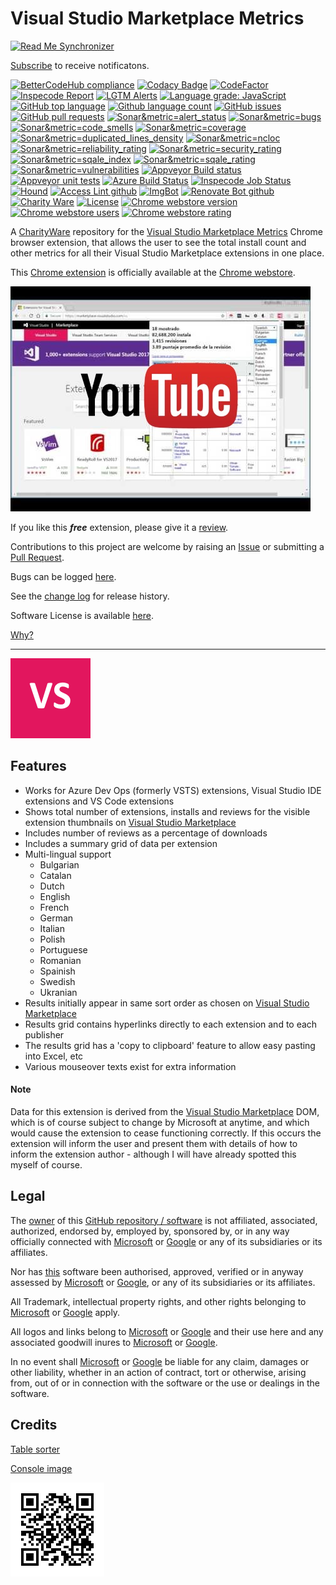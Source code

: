 [CharityWareURL]: https://github.com/GregTrevellick/MiscellaneousArtefacts/wiki/Charity-Ware
[WhyURL]: https://github.com/GregTrevellick/MiscellaneousArtefacts/wiki/Why

# Visual Studio Marketplace Metrics

<!--BadgesSTART-->
[![Read Me Synchronizer](https://img.shields.io/badge/-powered%20by%20read%20me%20synchronizer-brightgreen.svg)](https://github.com/undefined/ReadMeSynchronizer)
<!-- Powered by https://github.com/undefined/ReadMeSynchronizer -->

[Subscribe](https://github.com/GregTrevellick/VisualStudioMarketplaceMetrics/subscription) to receive notificatons.

[![BetterCodeHub compliance](https://bettercodehub.com/edge/badge/GregTrevellick/VisualStudioMarketplaceMetrics?branch=master)](https://bettercodehub.com/results/GregTrevellick/VisualStudioMarketplaceMetrics)
[![Codacy Badge](https://api.codacy.com/project/badge/Grade/7e6f7c8bd4d240398affcd2202b84fd8)](https://www.codacy.com/project/gtrevellick/VisualStudioMarketplaceMetrics/dashboard?utm_source=github.com&amp;utm_medium=referral&amp;utm_content=GregTrevellick/VisualStudioMarketplaceMetrics&amp;utm_campaign=Badge_Grade_Dashboard)
[![CodeFactor](https://www.codefactor.io/repository/github/GregTrevellick/VisualStudioMarketplaceMetrics/badge)](https://www.codefactor.io/repository/github/GregTrevellick/VisualStudioMarketplaceMetrics)
[![Inspecode Report](https://inspecode.rocro.com/badges/github.com/GregTrevellick/VisualStudioMarketplaceMetrics/report?token=RuLGAweRyHlv5VgxPHHzj3-EH5BS4bX3rXLoIkyHS9o)](https://inspecode.rocro.com/reports/github.com/GregTrevellick/VisualStudioMarketplaceMetrics/branch/master/summary)
[![LGTM Alerts](https://img.shields.io/lgtm/alerts/g/GregTrevellick/VisualStudioMarketplaceMetrics.svg?logo=lgtm&logoWidth=18)](https://lgtm.com/projects/g/GregTrevellick/VisualStudioMarketplaceMetrics/alerts/)
[![Language grade: JavaScript](https://img.shields.io/lgtm/grade/javascript/g/GregTrevellick/VisualStudioMarketplaceMetrics.svg?logo=lgtm&logoWidth=18)](https://lgtm.com/projects/g/GregTrevellick/VisualStudioMarketplaceMetrics/context:javascript)
[![GitHub top language](https://img.shields.io/github/languages/top/GregTrevellick/VisualStudioMarketplaceMetrics.svg)](https://github.com/GregTrevellick/VisualStudioMarketplaceMetrics)
[![Github language count](https://img.shields.io/github/languages/count/GregTrevellick/VisualStudioMarketplaceMetrics.svg)](https://github.com/GregTrevellick/VisualStudioMarketplaceMetrics)
[![GitHub issues](https://img.shields.io/github/issues-raw/GregTrevellick/VisualStudioMarketplaceMetrics.svg)](https://github.com/GregTrevellick/VisualStudioMarketplaceMetrics/issues)
[![GitHub pull requests](https://img.shields.io/github/issues-pr-raw/GregTrevellick/VisualStudioMarketplaceMetrics.svg)](https://github.com/GregTrevellick/VisualStudioMarketplaceMetrics/pulls)
[![Sonar&metric=alert_status](https://sonarcloud.io/api/project_badges/measure?project=VisualStudioMarketplaceMetrics&metric=alert_status)](https://sonarcloud.io/dashboard?id=VisualStudioMarketplaceMetrics)
[![Sonar&metric=bugs](https://sonarcloud.io/api/project_badges/measure?project=VisualStudioMarketplaceMetrics&metric=bugs)](https://sonarcloud.io/component_measures?id=VisualStudioMarketplaceMetrics&metric=bugs)
[![Sonar&metric=code_smells](https://sonarcloud.io/api/project_badges/measure?project=VisualStudioMarketplaceMetrics&metric=code_smells)](https://sonarcloud.io/component_measures?id=VisualStudioMarketplaceMetrics&metric=code_smells)
[![Sonar&metric=coverage](https://sonarcloud.io/api/project_badges/measure?project=VisualStudioMarketplaceMetrics&metric=coverage)](https://sonarcloud.io/component_measures?id=VisualStudioMarketplaceMetrics&metric=Coverage)
[![Sonar&metric=duplicated_lines_density](https://sonarcloud.io/api/project_badges/measure?project=VisualStudioMarketplaceMetrics&metric=duplicated_lines_density)](https://sonarcloud.io/component_measures?id=VisualStudioMarketplaceMetrics&metric=duplicated_lines)
[![Sonar&metric=ncloc](https://sonarcloud.io/api/project_badges/measure?project=VisualStudioMarketplaceMetrics&metric=ncloc)](https://sonarcloud.io/component_measures?id=VisualStudioMarketplaceMetrics&metric=ncloc)
[![Sonar&metric=reliability_rating](https://sonarcloud.io/api/project_badges/measure?project=VisualStudioMarketplaceMetrics&metric=reliability_rating)](https://sonarcloud.io/component_measures?id=VisualStudioMarketplaceMetrics&metric=reliability_rating)
[![Sonar&metric=security_rating](https://sonarcloud.io/api/project_badges/measure?project=VisualStudioMarketplaceMetrics&metric=security_rating)](https://sonarcloud.io/component_measures?id=VisualStudioMarketplaceMetrics&metric=security_rating)
[![Sonar&metric=sqale_index](https://sonarcloud.io/api/project_badges/measure?project=VisualStudioMarketplaceMetrics&metric=sqale_index)](https://sonarcloud.io/component_measures?id=VisualStudioMarketplaceMetrics&metric=sqale_index)
[![Sonar&metric=sqale_rating](https://sonarcloud.io/api/project_badges/measure?project=VisualStudioMarketplaceMetrics&metric=sqale_rating)](https://sonarcloud.io/component_measures?id=VisualStudioMarketplaceMetrics&metric=sqale_rating)
[![Sonar&metric=vulnerabilities](https://sonarcloud.io/api/project_badges/measure?project=VisualStudioMarketplaceMetrics&metric=vulnerabilities)](https://sonarcloud.io/component_measures?id=VisualStudioMarketplaceMetrics&metric=vulnerabilities)
[![Appveyor Build status](https://ci.appveyor.com/api/projects/status/6sbejo44yn8ckbc0?svg=true)](https://ci.appveyor.com/project/GregTrevellick/VisualStudioMarketplaceMetrics)
[![Appveyor unit tests](https://img.shields.io/appveyor/tests/GregTrevellick/VisualStudioMarketplaceMetrics.svg)](https://ci.appveyor.com/project/GregTrevellick/VisualStudioMarketplaceMetrics/build/tests)
[![Azure Build Status](https://gregtrevellick.visualstudio.com/VisualStudioMarketplaceMetrics/_apis/build/status/VisualStudioMarketplaceMetrics)](https://gregtrevellick.visualstudio.com/VisualStudioMarketplaceMetrics/_build/latest?definitionId=23)
[![Inspecode Job Status](https://inspecode.rocro.com/badges/github.com/GregTrevellick/VisualStudioMarketplaceMetrics/status?token=RuLGAweRyHlv5VgxPHHzj3-EH5BS4bX3rXLoIkyHS9o)](https://inspecode.rocro.com/jobs/github.com/GregTrevellick/VisualStudioMarketplaceMetrics/latest?completed=true)
[![Hound](https://img.shields.io/badge/hound_ci-checked-brightgreen.svg)](https://houndci.com/)
[![Access Lint github](https://img.shields.io/badge/a11y-checked-brightgreen.svg)](https://www.accesslint.com)
[![ImgBot](https://img.shields.io/badge/images-optimized-brightgreen.svg)](https://imgbot.net/)
[![Renovate Bot github](https://img.shields.io/badge/renovatebot-checked-brightgreen.svg)](https://renovatebot.com/)
[![Charity Ware](https://img.shields.io/badge/charity%20ware-thank%20you-brightgreen.svg)](https://github.com/GregTrevellick/MiscellaneousArtefacts/wiki/Charity-Ware)
[![License](https://img.shields.io/github/license/gittools/gitlink.svg)](/LICENSE.txt)
[![Chrome webstore version](https://img.shields.io/chrome-web-store/v/fifncokofckhanlhmdacdnkbempmopbo.svg)](https://chrome.google.com/webstore/detail/visual-studio-marketplace/fifncokofckhanlhmdacdnkbempmopbo)
[![Chrome webstore users](https://img.shields.io/chrome-web-store/users/fifncokofckhanlhmdacdnkbempmopbo.svg)](https://chrome.google.com/webstore/detail/visual-studio-marketplace/fifncokofckhanlhmdacdnkbempmopbo)
[![Chrome webstore rating](https://img.shields.io/chrome-web-store/rating/fifncokofckhanlhmdacdnkbempmopbo.svg)](https://chrome.google.com/webstore/detail/visual-studio-marketplace/fifncokofckhanlhmdacdnkbempmopbo/reviews)
<!--BadgesEND-->











A [CharityWare][CharityWareURL] repository for the [Visual Studio Marketplace Metrics][ChromeExtensionURL] Chrome browser extension, that allows the user to see the total install count and other metrics for all their Visual Studio Marketplace extensions in one place.

This [Chrome extension][ChromeExtensionURL] is officially available at the [Chrome webstore][ChromeExtensionURL].

[![YouTube demo](src/assets/0.jpg_withYouTubeLogo.jpg)](https://www.youtube.com/watch?v=cOaZLc0udZw)

If you like this ***free*** extension, please give it a [review][ChromeExtensionReviewsUrl].

Contributions to this project are welcome by raising an [Issue][GitHubRepoIssuesURL] or submitting a [Pull Request][GitHubRepoPullRequestsURL].

Bugs can be logged [here][GitHubRepoIssuesURL].

See the [change log](CHANGELOG.md) for release history.

Software License is available [here](/LICENSE.txt).

[Why?][WhyURL]

---------------------------------------

![](src/app/img/icon_128x128.png)

## Features

 - Works for Azure Dev Ops (formerly VSTS) extensions, Visual Studio IDE extensions and VS Code extensions
 - Shows total number of extensions, installs and reviews for the visible extension thumbnails on [Visual Studio Marketplace][VSMarketplaceURL]
 - Includes number of reviews as a percentage of downloads
 - Includes a summary grid of data per extension
 - Multi-lingual support 
   - Bulgarian
   - Catalan
   - Dutch
   - English
   - French
   - German
   - Italian
   - Polish
   - Portuguese
   - Romanian
   - Spainish
   - Swedish
   - Ukranian
 - Results initially appear in same sort order as chosen on [Visual Studio Marketplace][VSMarketplaceURL]
 - Results grid contains hyperlinks directly to each extension and to each publisher
 - The results grid has a 'copy to clipboard' feature to allow easy pasting into Excel, etc
 - Various mouseover texts exist for extra information

#### Note
Data for this extension is derived from the [Visual Studio Marketplace][VSMarketplaceURL] DOM, which is of course subject to change by Microsoft at anytime, and which would cause the  extension to cease functioning correctly. If this occurs the extension will inform the user and present them with details of how to inform the extension author - although I will have already spotted this myself of course.
 
## Legal

The [owner](https://github.com/GregTrevellick) of this [GitHub repository / software][GitHubRepoURL] is not affiliated, associated, authorized, endorsed by, employed by, sponsored by, or in any way officially connected with [Microsoft][MicrosoftURL] or [Google][GoogleURL] or any of its subsidiaries or its affiliates.

Nor has [this][GitHubRepoURL] software been authorised, approved, verified or in anyway assessed by [Microsoft][MicrosoftURL] or [Google][GoogleURL], or any of its subsidiaries or its affiliates.

All Trademark, intellectual property rights, and other rights belonging to [Microsoft][MicrosoftURL] or [Google][GoogleURL] apply.

All logos and links belong to [Microsoft][MicrosoftURL] or [Google][GoogleURL] and their use here and any associated goodwill inures to [Microsoft][MicrosoftURL] or [Google][GoogleURL].

In no event shall [Microsoft][MicrosoftURL] or [Google][GoogleURL] be liable for any claim, damages or other liability, whether in an action of contract, tort or otherwise, arising from, out of or in connection with the software or the use or dealings in the software.

## Credits

[Table sorter](http://tablesorter.com/docs/)

[Console image](https://github.com/adriancooney/console.image)

[![](chart.png)][GitHubPagesURL]




[GitHubPagesURL]: https://gregtrevellick.github.io/VisualStudioMarketplaceMetrics/
[GitHubRepoURL]: https://github.com/GregTrevellick/VisualStudioMarketplaceMetrics
[GitHubRepoIssuesURL]: https://github.com/GregTrevellick/VisualStudioMarketplaceMetrics/issues
[GitHubRepoPullRequestsURL]: https://github.com/GregTrevellick/VisualStudioMarketplaceMetrics/pulls
[ChromeExtensionURL]: https://chrome.google.com/webstore/detail/visual-studio-marketplace/fifncokofckhanlhmdacdnkbempmopbo
[ChromeExtensionReviewsUrl]: https://chrome.google.com/webstore/detail/visual-studio-marketplace/fifncokofckhanlhmdacdnkbempmopbo/reviews
[GoogleURL]: https://www.google.com/
[MicrosoftURL]: https://www.microsoft.com/
[VSMarketplaceURL]: https://marketplace.visualstudio.com/